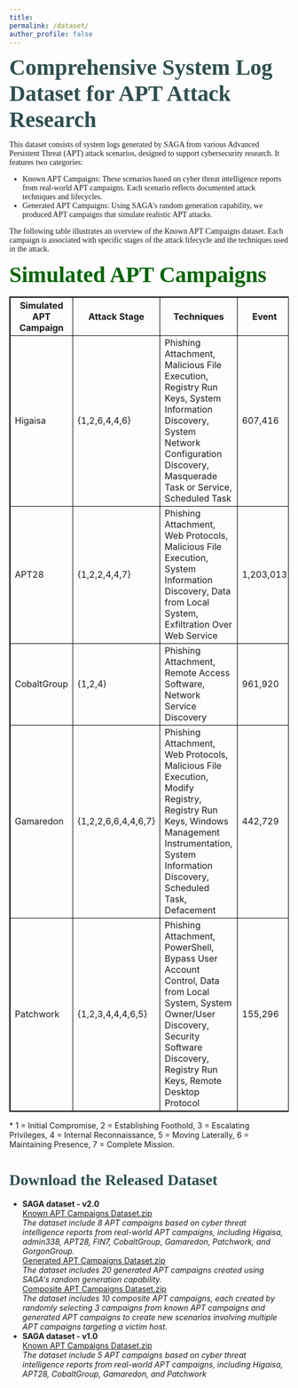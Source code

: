```yaml
---
title: 
permalink: /dataset/
author_profile: false
---
```

<span style="color: #2F4F4F; font-family: 'Work Sans'; font-weight: bold;font-size:40px">Comprehensive System Log Dataset for APT Attack Research</span>
<p style="font-family: 'Work Sans';">This dataset consists of system logs generated by SAGA from various Advanced Persistent Threat (APT) attack scenarios, designed to support cybersecurity research. It features two categories:</p>
<ul>
  <li style="font-family: 'Work Sans';"> Known APT Campaigns: These scenarios based on cyber threat intelligence reports from real-world APT campaigns. Each scenario reflects documented attack techniques and lifecycles.</li>
  <li style="font-family: 'Work Sans';"> Generated APT Campaigns: Using SAGA's random generation capability, we produced APT campaigns that simulate realistic APT attacks.</li>
</ul>
<p style="font-family: 'Work Sans';">The following table illustrates an overview of the Known APT Campaigns dataset. Each campaign is associated with specific stages of the attack lifecycle and the techniques used in the attack.</p>

<span style="color: #006400; font-family: 'Work Sans'; font-weight: bold;font-size:40px">Simulated APT Campaigns</span>
<table style="border: 1px solid black; border-collapse: collapse;">
    <thead>
        <tr>
            <th style="border: 1px solid black;">Simulated APT Campaign</th>
            <th style="border: 1px solid black;">Attack Stage</th>
            <th style="max-width: 450px; word-wrap: break-word; border: 1px solid black;">Techniques</th>
            <th style="border: 1px solid black;">Event</th>
            <th style="border: 1px solid black;">MalEvent</th>
        </tr>
    </thead>
    <tbody>
        <tr>
            <td style="border: 1px solid black;">Higaisa</td>
            <td style="border: 1px solid black;">{1,2,6,4,4,6}</td>
            <td style="max-width: 450px; word-wrap: break-word; border: 1px solid black;">Phishing Attachment, Malicious File Execution, Registry Run Keys, System Information Discovery, System Network Configuration Discovery, Masquerade Task or Service, Scheduled Task</td>
            <td style="border: 1px solid black;">607,416</td>
            <td style="border: 1px solid black;">0.005%</td>
        </tr>
        <tr>
            <td style="border: 1px solid black;">APT28</td>
            <td style="border: 1px solid black;">{1,2,2,4,4,7}</td>
            <td style="max-width: 450px; word-wrap: break-word; border: 1px solid black;">Phishing Attachment, Web Protocols, Malicious File Execution, System Information Discovery, Data from Local System, Exfiltration Over Web Service</td>
            <td style="border: 1px solid black;">1,203,013</td>
            <td style="border: 1px solid black;">1.175%</td>
        </tr>
        <tr>
            <td style="border: 1px solid black;">CobaltGroup</td>
            <td style="border: 1px solid black;">{1,2,4}</td>
            <td style="max-width: 450px; word-wrap: break-word; border: 1px solid black;">Phishing Attachment, Remote Access Software, Network Service Discovery</td>
            <td style="border: 1px solid black;">961,920</td>
            <td style="border: 1px solid black;">0.118%</td>
        </tr>
        <tr>
            <td style="border: 1px solid black;">Gamaredon</td>
            <td style="border: 1px solid black;">{1,2,2,6,6,4,4,6,7}</td>
            <td style="max-width: 450px; word-wrap: break-word; border: 1px solid black;">Phishing Attachment, Web Protocols, Malicious File Execution, Modify Registry, Registry Run Keys, Windows Management Instrumentation, System Information Discovery, Scheduled Task, Defacement</td>
            <td style="border: 1px solid black;">442,729</td>
            <td style="border: 1px solid black;">0.013%</td>
        </tr>
        <tr>
            <td style="border: 1px solid black;">Patchwork</td>
            <td style="border: 1px solid black;">{1,2,3,4,4,4,6,5}</td>
            <td style="max-width: 450px; word-wrap: break-word; border: 1px solid black;">Phishing Attachment, PowerShell, Bypass User Account Control, Data from Local System, System Owner/User Discovery, Security Software Discovery, Registry Run Keys, Remote Desktop Protocol</td>
            <td style="border: 1px solid black;">155,296</td>
            <td style="border: 1px solid black;">9.095%</td>
        </tr>
    </tbody>
</table>
<p>* 1 = Initial Compromise, 2 = Establishing Foothold, 3 = Escalating Privileges, 4 = Internal Reconnaissance, 5 = Moving Laterally, 6 = Maintaining Presence, 7 = Complete Mission.</p>


<h1 style= "color: #2F4F4F; font-family: 'Work Sans';">Download the Released Dataset</h1>
<ul>
  <li>
    <strong>SAGA dataset - v2.0</strong><br>
    <a href="https://drive.google.com/file/d/1LgCIlkkRZrLwlny3_od-D8E2jmkQ2jVy/view?usp=drive_link" target="_blank">Known APT Campaigns Dataset.zip</a><br>
    <em>The dataset include 8 APT campaigns based on cyber threat intelligence reports from real-world APT campaigns, including Higaisa, admin338, APT28, FIN7, CobaltGroup, Gamaredon, Patchwork, and GorgonGroup.</em><br>
    <a href="https://drive.google.com/file/d/1e-8s4-DIM0FpRIJTqAaWC7uXUshr3WTu/view?usp=drive_link" target="_blank">Generated APT Campaigns Dataset.zip</a><br>
    <em>The dataset includes 20 generated APT campaigns created using SAGA's random generation capability.</em><br>
    <a href="https://drive.google.com/file/d/16vbSaAyXvrnBM7tVrTe6E52m1JwRy_m2/view?usp=drive_link" target="_blank">Composite APT Campaigns Dataset.zip</a><br>
    <em>The dataset includes 10 composite APT campaigns, each created by randomly selecting 3 campaigns from known APT campaigns and generated APT campaigns to create new scenarios involving multiple APT campaigns targeting a victim host.</em>
  </li>
  <li>
    <strong>SAGA dataset - v1.0</strong><br>
    <a href="https://drive.google.com/file/d/1XdlHEUJ0rvHFf3HfY1VYYkhLsMU6wg_A/view?usp=sharing" target="_blank">Known APT Campaigns Dataset.zip</a><br>
    <em>The dataset include 5 APT campaigns based on cyber threat intelligence reports from real-world APT campaigns, including Higaisa, APT28, CobaltGroup, Gamaredon, and Patchwork</em>
  </li>
</ul>


<!-- <h3> SAGA dataset - v1.0</h3>
<a href="https://drive.google.com/file/d/1XdlHEUJ0rvHFf3HfY1VYYkhLsMU6wg_A/view?usp=sharing" target="_blank">Known APT Campaigns Dataset.zip</a>
<p>The dataset include 5 APT campaigns based on cyber threat intelligence reports from real-world APT campaigns, including Higaisa, APT28, CobaltGroup, Gamaredon, and Patchwork</p>
<h3> SAGA dataset - v2.0</h3>
<a href="https://drive.google.com/file/d/1LgCIlkkRZrLwlny3_od-D8E2jmkQ2jVy/view?usp=drive_link" target="_blank">Known APT Campaigns Dataset.zip</a>
<p>The dataset include 8 APT campaigns based on cyber threat intelligence reports from real-world APT campaigns, including Higaisa, admin338, APT28, FIN7, CobaltGroup, Gamaredon, Patchwork, and GorgonGroup.</p>
<a href="https://drive.google.com/file/d/1e-8s4-DIM0FpRIJTqAaWC7uXUshr3WTu/view?usp=drive_link" target="_blank">Generated APT Campaigns Dataset.zip</a>
<p>The dataset includes 20 generated APT campaigns created using SAGA's random generation capability.</p>
<a href="https://drive.google.com/file/d/16vbSaAyXvrnBM7tVrTe6E52m1JwRy_m2/view?usp=drive_link" target="_blank">Composite APT Campaigns Dataset.zip</a>
<p>The dataset includes 10 composite APT campaigns, each created by randomly selecting 3 campaigns from known APT campaigns and generated APT campaigns to create new scenarios involving multiple APT campaigns targeting a victim host.</p> -->
